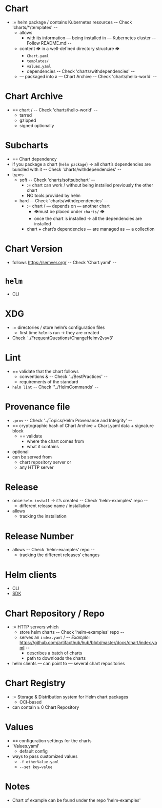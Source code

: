 # Chart
* := helm package / contains Kubernetes resources                 -- Check 'charts/*/templates' --
  * allows
    * with its information — being installed in — Kubernetes cluster     -- Follow README.md --
  * content 👁️ in a well-defined directory structure 👁️
    * `Chart.yaml`
    * `templates/`
    * `values.yaml`
    * dependencies                  -- Check 'charts/withdependencies' --
  * — packaged into a — Chart Archive   -- Check 'charts/hello-world' --

# Chart Archive
* == chart /            -- Check 'charts/hello-world' --
  * tarred
  * gzipped
  * signed optionally

# Subcharts
* == Chart dependency      
* if you package a chart (`helm package`) → all chart’s dependencies are bundled with it   -- Check 'charts/withdependencies' --
* types
  * soft          -- Check 'charts/softsubchart' --
    * := chart can work / without being installed previously the other chart
    * NO tools provided by helm
  * hard          -- Check 'charts/withdependencies' --
    * := chart / — depends on — another chart
      * 👁️must be placed under `charts/` 👁️
      * once the chart is installed → all the dependencies are installed
    * chart + chart’s dependencies — are managed as — a collection

# Chart Version
* follows https://semver.org/   -- Check 'Chart.yaml' -- 

# `helm`
* CLI 

# XDG
* := directories / store helm’s configuration files
  * first time `helm`  is run → they are created
* Check '../FrequentQuestions/ChangeHelmv2vsv3'

# Lint
* == validate that the chart follows
  * conventions &  -- Check '../BestPractices' --
  * requirements of the standard
* `helm lint`  -- Check ''../HelmCommands' --

# Provenance file
* `.prov`        -- Check '../Topics/Helm Provenance and Integrity' -- 
* == cryptographic hash of Chart Archive + Chart.yaml data + signature block
  * == validate
    * where the chart comes from
    * what it contains
* optional
* can be served from
  * chart repository server or
  * any HTTP server

# Release
* once `helm install` → it’s created              -- Check 'helm-examples' repo --
  * different release name / installation
* allows
  * tracking the installation

# Release Number
* allows                                          -- Check 'helm-examples' repo --
  * tracking the different releases’ changes

# Helm clients
* CLI
* [SDK](https://pkg.go.dev/helm.sh/helm/v3)

# Chart Repository / Repo
* := HTTP servers which
  * store helm charts                             -- Check 'helm-examples' repo --
  * serves an `index.yaml` /                      -- _Example:_ https://github.com/artifacthub/hub/blob/master/docs/chart/index.yaml -- 
    * describes a batch of charts
    * path to downloads the charts
* helm clients — can point to — several chart repositories

# Chart Registry 
* := Storage & Distribution system for Helm chart packages
  * OCI-based
* can contain ≥ 0 Chart Repository

# Values
* == configuration settings for the charts
* 'Values.yaml'
  * default config
* ways to pass customized values
  * `-f otherValue.yaml`
  * `--set key=value`

# Notes
* Chart of example can be found under the repo 'helm-examples'
